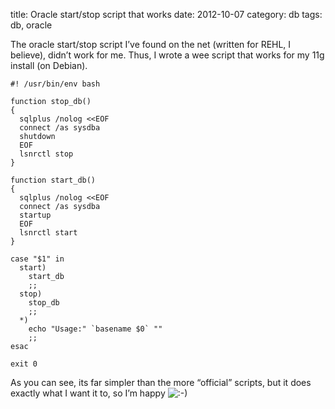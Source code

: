 title: Oracle start/stop script that works
date:    2012-10-07
category: db
tags: db, oracle

The oracle start/stop script I’ve found on the net (written
for REHL, I believe), didn’t work for me. Thus, I wrote a
wee script that works for my 11g install (on Debian).


    #! /usr/bin/env bash

    function stop_db()
    {
      sqlplus /nolog <<EOF
      connect /as sysdba
      shutdown
      EOF
      lsnrctl stop
    }

    function start_db()
    {
      sqlplus /nolog <<EOF
      connect /as sysdba
      startup
      EOF
      lsnrctl start
    }

    case "$1" in
      start)
        start_db
        ;;
      stop)
        stop_db
        ;;
      *)
        echo "Usage:" `basename $0` ""
        ;;
    esac

    exit 0



As you can see, its far simpler than the more “official” scripts, but
it does exactly what I want it to, so I’m happy <img
src="http://s2.wp.com/wp-includes/images/smilies/icon_smile.gif?m=1235676807g"
alt=":-)" />


